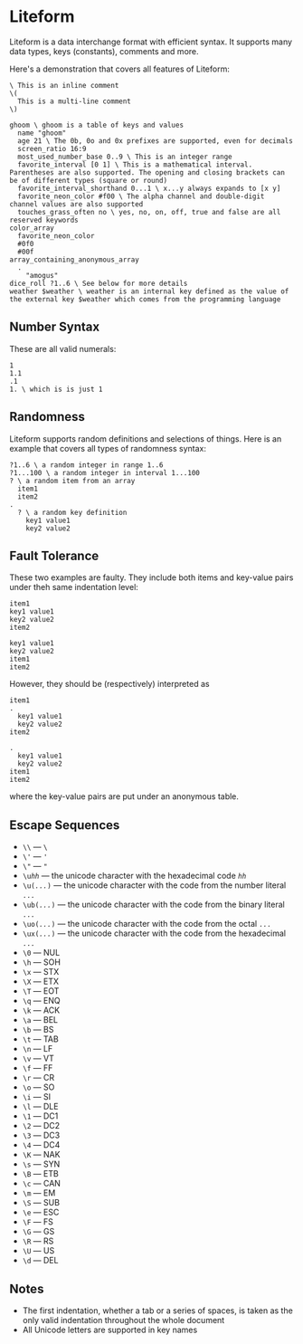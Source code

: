 # Liteform

Liteform is a data interchange format with efficient syntax. It supports many data types, keys (constants), comments and more.

Here's a demonstration that covers all features of Liteform:

```lf
\ This is an inline comment
\(
  This is a multi-line comment
\)

ghoom \ ghoom is a table of keys and values
  name "ghoom"
  age 21 \ The 0b, 0o and 0x prefixes are supported, even for decimals
  screen_ratio 16:9
  most_used_number_base 0..9 \ This is an integer range
  favorite_interval [0 1] \ This is a mathematical interval. Parentheses are also supported. The opening and closing brackets can be of different types (square or round)
  favorite_interval_shorthand 0...1 \ x...y always expands to [x y]
  favorite_neon_color #f00 \ The alpha channel and double-digit channel values are also supported
  touches_grass_often no \ yes, no, on, off, true and false are all reserved keywords
color_array
  favorite_neon_color
  #0f0
  #00f
array_containing_anonymous_array
  .
    "amogus"
dice_roll ?1..6 \ See below for more details
weather $weather \ weather is an internal key defined as the value of the external key $weather which comes from the programming language
```

## Number Syntax

These are all valid numerals:

```lf
1
1.1
.1
1. \ which is is just 1
```

## Randomness

Liteform supports random definitions and selections of things. Here is an example that covers all types of randomness syntax:

```lf
?1..6 \ a random integer in range 1..6
?1...100 \ a random integer in interval 1...100
? \ a random item from an array
  item1
  item2
.
  ? \ a random key definition
    key1 value1
    key2 value2
```

## Fault Tolerance

These two examples are faulty. They include both items and key-value pairs under theh same indentation level:

```lf
item1
key1 value1
key2 value2
item2
```

```lf
key1 value1
key2 value2
item1
item2
```

However, they should be (respectively) interpreted as

```lf
item1
.
  key1 value1
  key2 value2
item2
```

```lf
.
  key1 value1
  key2 value2
item1
item2
```

where the key-value pairs are put under an anonymous table.

## Escape Sequences

* `\\` — `\`
* `\'` — `'`
* `\"` — `"`
* `\u`*`hh`* — the unicode character with the hexadecimal code *`hh`*
* `\u(`*`...`*`)` — the unicode character with the code from the number literal *`...`*
* `\ub(`*`...`*`)` — the unicode character with the code from the binary literal *`...`*
* `\uo(`*`...`*`)` — the unicode character with the code from the octal *`...`*
* `\ux(`*`...`*`)` — the unicode character with the code from the hexadecimal *`...`*
* `\0` — NUL
* `\h` — SOH
* `\x` — STX
* `\X` — ETX
* `\T` — EOT
* `\q` — ENQ
* `\k` — ACK
* `\a` — BEL
* `\b` — BS
* `\t` — TAB
* `\n` — LF
* `\v` — VT
* `\f` — FF
* `\r` — CR
* `\o` — SO
* `\i` — SI
* `\l` — DLE
* `\1` — DC1
* `\2` — DC2
* `\3` — DC3
* `\4` — DC4
* `\K` — NAK
* `\s` — SYN
* `\B` — ETB
* `\c` — CAN
* `\m` — EM
* `\S` — SUB
* `\e` — ESC
* `\F` — FS
* `\G` — GS
* `\R` — RS
* `\U` — US
* `\d` — DEL

## Notes

* The first indentation, whether a tab or a series of spaces, is taken as the only valid indentation throughout the whole document
* All Unicode letters are supported in key names

